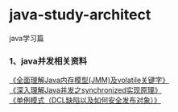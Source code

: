 # java-study-architect
java学习篇
<h3>1、java并发相关资料</h3>
<a style="text-indent:2em;" href="https://blog.csdn.net/javazejian/article/details/72772461">《全面理解Java内存模型(JMM)及volatile关键字》</a></br>
<a style="text-indent:2em;" href="https://blog.csdn.net/javazejian/article/details/72828483">《深入理解Java并发之synchronized实现原理》</a></br>
<a style="text-indent:2em;" href="https://blog.csdn.net/u014108122/article/details/38352005">《单例模式（DCL缺陷以及如何安全发布对象）》</a></br>


